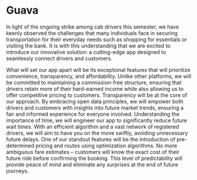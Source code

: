 # Guava

In light of the ongoing strike among cab drivers this semester, we have keenly observed the challenges that many individuals face in securing transportation for their everyday needs such as shopping for essentials or visiting the bank. It is with this understanding that we are excited to introduce our innovative solution: a cutting-edge app designed to seamlessly connect drivers and customers.

What will set our app apart will be its exceptional features that will prioritize convenience, transparency, and affordability. Unlike other platforms, we will be committed to maintaining a commission-free structure, ensuring that drivers retain more of their hard-earned income while also allowing us to offer competitive pricing to customers. Transparency will be at the core of our approach. By embracing open data principles, we will empower both drivers and customers with insights into future market trends, ensuring a fair and informed experience for everyone involved. Understanding the importance of time, we will engineer our app to significantly reduce future wait times. With an efficient algorithm and a vast network of registered drivers, we will aim to have you on the move swiftly, avoiding unnecessary future delays. One of our standout features will be the introduction of pre-determined pricing and routes using optimization algorithms. No more ambiguous fare estimates – customers will know the exact cost of their future ride before confirming the booking. This level of predictability will provide peace of mind and eliminate any surprises at the end of future journeys.
